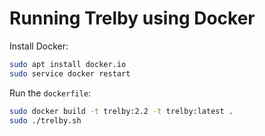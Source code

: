# Running Trelby using Docker

Install Docker:

```sh
sudo apt install docker.io
sudo service docker restart
```

Run the ```dockerfile```:

```sh
sudo docker build -t trelby:2.2 -t trelby:latest .
sudo ./trelby.sh
```

